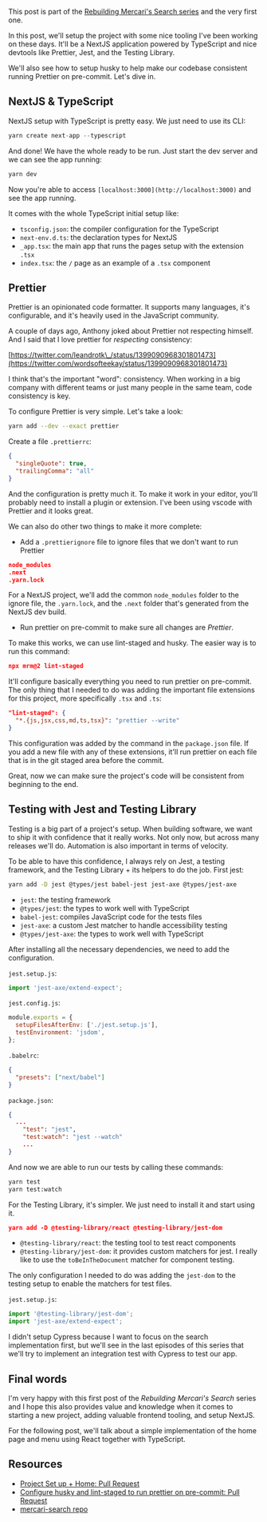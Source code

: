 This post is part of the [Rebuilding Mercari's Search series](/series/rebuilding-mercaris-search) and the very first one.

In this post, we'll setup the project with some nice tooling I've been working on these days. It'll be a NextJS application powered by TypeScript and nice devtools like Prettier, Jest, and the Testing Library.

We'll also see how to setup husky to help make our codebase consistent running Prettier on pre-commit. Let's dive in.

## NextJS & TypeScript

NextJS setup with TypeScript is pretty easy. We just need to use its CLI:

```jsx
yarn create next-app --typescript
```

And done! We have the whole ready to be run. Just start the dev server and we can see the app running:

```jsx
yarn dev
```

Now you're able to access `[localhost:3000](http://localhost:3000)` and see the app running.

It comes with the whole TypeScript initial setup like:

- `tsconfig.json`: the compiler configuration for the TypeScript
- `next-env.d.ts`: the declaration types for NextJS
- `_app.tsx`: the main app that runs the pages setup with the extension `.tsx`
- `index.tsx`: the `/` page as an example of a `.tsx` component

## Prettier

Prettier is an opinionated code formatter. It supports many languages, it's configurable, and it's heavily used in the JavaScript community.

A couple of days ago, Anthony joked about Prettier not respecting himself. And I said that I love prettier for _respecting_ consistency:

[https://twitter.com/leandrotk\_/status/1399090968301801473](https://twitter.com/wordsofteekay/status/1399090968301801473)

I think that's the important "word": consistency. When working in a big company with different teams or just many people in the same team, code consistency is key.

To configure Prettier is very simple. Let's take a look:

```bash
yarn add --dev --exact prettier
```

Create a file `.prettierrc`:

```json
{
  "singleQuote": true,
  "trailingComma": "all"
}
```

And the configuration is pretty much it. To make it work in your editor, you'll probably need to install a plugin or extension. I've been using vscode with Prettier and it looks great.

We can also do other two things to make it more complete:

- Add a `.prettierignore` file to ignore files that we don't want to run Prettier

```json
node_modules
.next
.yarn.lock
```

For a NextJS project, we'll add the common `node_modules` folder to the ignore file, the `.yarn.lock`, and the `.next` folder that's generated from the NextJS dev build.

- Run prettier on pre-commit to make sure all changes are _Prettier_.

To make this works, we can use lint-staged and husky. The easier way is to run this command:

```json
npx mrm@2 lint-staged
```

It'll configure basically everything you need to run prettier on pre-commit. The only thing that I needed to do was adding the important file extensions for this project, more specifically `.tsx` and `.ts`:

```json
"lint-staged": {
  "*.{js,jsx,css,md,ts,tsx}": "prettier --write"
}
```

This configuration was added by the command in the `package.json` file. If you add a new file with any of these extensions, it'll run prettier on each file that is in the git staged area before the commit.

Great, now we can make sure the project's code will be consistent from beginning to the end.

## Testing with Jest and Testing Library

Testing is a big part of a project's setup. When building software, we want to ship it with confidence that it really works. Not only now, but across many releases we'll do. Automation is also important in terms of velocity.

To be able to have this confidence, I always rely on Jest, a testing framework, and the Testing Library + its helpers to do the job. First jest:

```bash
yarn add -D jest @types/jest babel-jest jest-axe @types/jest-axe
```

- `jest`: the testing framework
- `@types/jest`: the types to work well with TypeScript
- `babel-jest`: compiles JavaScript code for the tests files
- `jest-axe`: a custom Jest matcher to handle accessibility testing
- `@types/jest-axe`: the types to work well with TypeScript

After installing all the necessary dependencies, we need to add the configuration.

`jest.setup.js`:

```jsx
import 'jest-axe/extend-expect';
```

`jest.config.js`:

```jsx
module.exports = {
  setupFilesAfterEnv: ['./jest.setup.js'],
  testEnvironment: 'jsdom',
};
```

`.babelrc`:

```json
{
  "presets": ["next/babel"]
}
```

`package.json`:

```json
{
  ...
	"test": "jest",
	"test:watch": "jest --watch"
	...
}
```

And now we are able to run our tests by calling these commands:

```bash
yarn test
yarn test:watch
```

For the Testing Library, it's simpler. We just need to install it and start using it.

```json
yarn add -D @testing-library/react @testing-library/jest-dom
```

- `@testing-library/react`: the testing tool to test react components
- `@testing-library/jest-dom`: it provides custom matchers for jest. I really like to use the `toBeInTheDocument` matcher for component testing.

The only configuration I needed to do was adding the `jest-dom` to the testing setup to enable the matchers for test files.

`jest.setup.js`:

```jsx
import '@testing-library/jest-dom';
import 'jest-axe/extend-expect';
```

I didn't setup Cypress because I want to focus on the search implementation first, but we'll see in the last episodes of this series that we'll try to implement an integration test with Cypress to test our app.

## Final words

I'm very happy with this first post of the _Rebuilding Mercari's Search_ series and I hope this also provides value and knowledge when it comes to starting a new project, adding valuable frontend tooling, and setup NextJS.

For the following post, we'll talk about a simple implementation of the home page and menu using React together with TypeScript.

## Resources

- [Project Set up + Home: Pull Request](https://github.com/imteekay/mercari-search/pull/1/)
- [Configure husky and lint-staged to run prettier on pre-commit: Pull Request](https://github.com/imteekay/mercari-search/pull/3)
- [mercari-search repo](https://github.com/imteekay/mercari-search)

